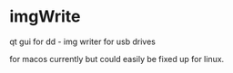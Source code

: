 # imgWrite
qt gui for dd - img writer for usb drives

for macos currently but could easily be fixed up for linux.